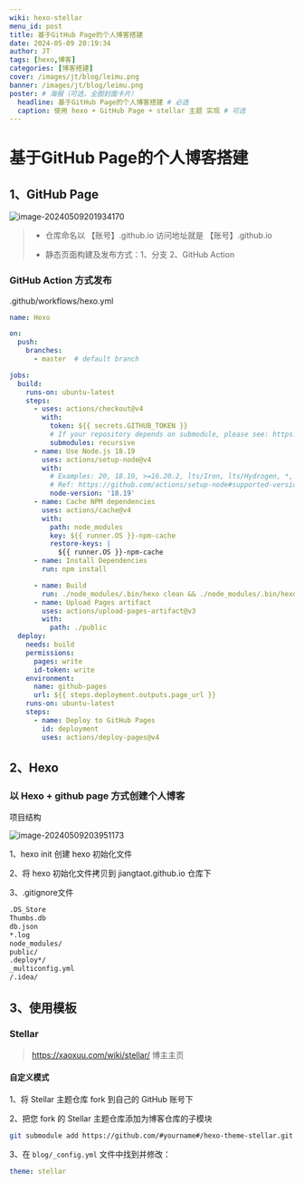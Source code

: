 ```yaml
---
wiki: hexo-stellar
menu_id: post
title: 基于GitHub Page的个人博客搭建
date: 2024-05-09 20:19:34
author: JT
tags: [hexo,博客]
categories: [博客搭建]
cover: /images/jt/blog/leimu.png
banner: /images/jt/blog/leimu.png
poster: # 海报（可选，全图封面卡片）
  headline: 基于GitHub Page的个人博客搭建 # 必选
  caption: 使用 hexo + GitHub Page + stellar 主题 实现 # 可选
---
```

# 基于GitHub Page的个人博客搭建

## 1、GitHub Page

![image-20240509201934170](https://s2.loli.net/2024/05/09/cgtPzKwWRvopkUy.png)

> - 仓库命名以 【账号】.github.io  访问地址就是 【账号】.github.io
>
> - 静态页面构建及发布方式：1、分支  2、GitHub Action

### GitHub Action 方式发布

.github/workflows/hexo.yml

~~~yaml
name: Hexo

on:
  push:
    branches:
      - master  # default branch

jobs:
  build:
    runs-on: ubuntu-latest
    steps:
      - uses: actions/checkout@v4
        with:
          token: ${{ secrets.GITHUB_TOKEN }}
          # If your repository depends on submodule, please see: https://github.com/actions/checkout
          submodules: recursive
      - name: Use Node.js 18.19
        uses: actions/setup-node@v4
        with:
          # Examples: 20, 18.19, >=16.20.2, lts/Iron, lts/Hydrogen, *, latest, current, node
          # Ref: https://github.com/actions/setup-node#supported-version-syntax
          node-version: '18.19'
      - name: Cache NPM dependencies
        uses: actions/cache@v4
        with:
          path: node_modules
          key: ${{ runner.OS }}-npm-cache
          restore-keys: |
            ${{ runner.OS }}-npm-cache
      - name: Install Dependencies
        run: npm install

      - name: Build
        run: ./node_modules/.bin/hexo clean && ./node_modules/.bin/hexo generate
      - name: Upload Pages artifact
        uses: actions/upload-pages-artifact@v3
        with:
          path: ./public
  deploy:
    needs: build
    permissions:
      pages: write
      id-token: write
    environment:
      name: github-pages
      url: ${{ steps.deployment.outputs.page_url }}
    runs-on: ubuntu-latest
    steps:
      - name: Deploy to GitHub Pages
        id: deployment
        uses: actions/deploy-pages@v4
~~~

## 2、Hexo

### 以 Hexo + github page 方式创建个人博客

项目结构

![image-20240509203951173](https://s2.loli.net/2024/05/09/cbW5n3er4f8Kxhv.png)

1、hexo init 创建 hexo 初始化文件

2、将 hexo 初始化文件拷贝到 jiangtaot.github.io 仓库下

3、.gitignore文件

~~~txt
.DS_Store
Thumbs.db
db.json
*.log
node_modules/
public/
.deploy*/
_multiconfig.yml
/.idea/
~~~

## 3、使用模板

### Stellar

> https://xaoxuu.com/wiki/stellar/ 博主主页

#### 自定义模式

1、将 Stellar 主题仓库 fork 到自己的 GitHub 账号下

2、把您 fork 的 Stellar 主题仓库添加为博客仓库的子模块

~~~bash
git submodule add https://github.com/#yourname#/hexo-theme-stellar.git themes/stellar
~~~

3、在 `blog/_config.yml` 文件中找到并修改：

~~~yaml
theme: stellar
~~~

